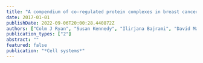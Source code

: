 ```yaml
---
title: "A compendium of co-regulated protein complexes in breast cancer reveals collateral loss events"
date: 2017-01-01
publishDate: 2022-09-06T20:00:28.440872Z
authors: ["Colm J Ryan", "Susan Kennedy", "Ilirjana Bajrami", "David Matallanas", "Christopher J Lord"]
publication_types: ["2"]
abstract: ""
featured: false
publication: "*Cell systems*"
---
```


